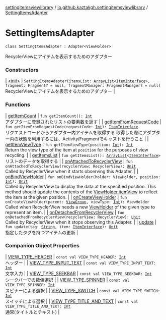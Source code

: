 [settingitemsviewlibrary](../../index.md) / [io.github.kaztakgh.settingitemsviewlibrary](../index.md) / [SettingItemsAdapter](./index.md)

# SettingItemsAdapter

`class SettingItemsAdapter : Adapter<ViewHolder>`

RecyclerViewにアイテムを表示するためのアダプター

### Constructors

| [&lt;init&gt;](-init-.md) | `SettingItemsAdapter(itemsList: `[`ArrayList`](https://kotlinlang.org/api/latest/jvm/stdlib/kotlin.collections/-array-list/index.html)`<`[`ItemInterface`](../-item-interface/index.md)`>, fragment: Fragment? = null, fragmentManager: FragmentManager? = null)`<br>RecyclerViewにアイテムを表示するためのアダプター |

### Functions

| [getItemCount](get-item-count.md) | `fun getItemCount(): `[`Int`](https://kotlinlang.org/api/latest/jvm/stdlib/kotlin/-int/index.html)<br>アダプターに登録されたリストの要素数を返す |
| [getItemFromRequestCode](get-item-from-request-code.md) | `fun getItemFromRequestCode(requestCode: `[`Int`](https://kotlinlang.org/api/latest/jvm/stdlib/kotlin/-int/index.html)`): `[`ItemInterface`](../-item-interface/index.md)<br>リクエストコードからアダプター内アイテムを取得する 取得した際にアダプター内の状態を利用するには、Activity/Fragmentでキャストを行うこと |
| [getItemViewType](get-item-view-type.md) | `fun getItemViewType(position: `[`Int`](https://kotlinlang.org/api/latest/jvm/stdlib/kotlin/-int/index.html)`): `[`Int`](https://kotlinlang.org/api/latest/jvm/stdlib/kotlin/-int/index.html)<br>Return the view type of the item at `position` for the purposes of view recycling. |
| [getItemsList](get-items-list.md) | `fun getItemsList(): `[`ArrayList`](https://kotlinlang.org/api/latest/jvm/stdlib/kotlin.collections/-array-list/index.html)`<`[`ItemInterface`](../-item-interface/index.md)`>`<br>リストのデータを取得する |
| [onAttachedToRecyclerView](on-attached-to-recycler-view.md) | `fun onAttachedToRecyclerView(recyclerView: RecyclerView): `[`Unit`](https://kotlinlang.org/api/latest/jvm/stdlib/kotlin/-unit/index.html)<br>Called by RecyclerView when it starts observing this Adapter. |
| [onBindViewHolder](on-bind-view-holder.md) | `fun onBindViewHolder(holder: ViewHolder, position: `[`Int`](https://kotlinlang.org/api/latest/jvm/stdlib/kotlin/-int/index.html)`): `[`Unit`](https://kotlinlang.org/api/latest/jvm/stdlib/kotlin/-unit/index.html)<br>Called by RecyclerView to display the data at the specified position. This method should update the contents of the [ViewHolder.itemView](#) to reflect the item at the given position. |
| [onCreateViewHolder](on-create-view-holder.md) | `fun onCreateViewHolder(parent: `[`ViewGroup`](https://developer.android.com/reference/android/view/ViewGroup.html)`, viewType: `[`Int`](https://kotlinlang.org/api/latest/jvm/stdlib/kotlin/-int/index.html)`): ViewHolder`<br>Called when RecyclerView needs a new [ViewHolder](#) of the given type to represent an item. |
| [onDetachedFromRecyclerView](on-detached-from-recycler-view.md) | `fun onDetachedFromRecyclerView(recyclerView: RecyclerView): `[`Unit`](https://kotlinlang.org/api/latest/jvm/stdlib/kotlin/-unit/index.html)<br>Called by RecyclerView when it stops observing this Adapter. |
| [update](update.md) | `fun update(tag: `[`String`](https://kotlinlang.org/api/latest/jvm/stdlib/kotlin/-string/index.html)`, item: `[`ItemInterface`](../-item-interface/index.md)`): `[`Unit`](https://kotlinlang.org/api/latest/jvm/stdlib/kotlin/-unit/index.html)<br>指定したタグを持つアイテムの更新 |

### Companion Object Properties

| [VIEW_TYPE_HEADER](-v-i-e-w_-t-y-p-e_-h-e-a-d-e-r.md) | `const val VIEW_TYPE_HEADER: `[`Int`](https://kotlinlang.org/api/latest/jvm/stdlib/kotlin/-int/index.html)<br>ヘッダー |
| [VIEW_TYPE_INPUT_TEXT](-v-i-e-w_-t-y-p-e_-i-n-p-u-t_-t-e-x-t.md) | `const val VIEW_TYPE_INPUT_TEXT: `[`Int`](https://kotlinlang.org/api/latest/jvm/stdlib/kotlin/-int/index.html)<br>文字入力 |
| [VIEW_TYPE_SEEKBAR](-v-i-e-w_-t-y-p-e_-s-e-e-k-b-a-r.md) | `const val VIEW_TYPE_SEEKBAR: `[`Int`](https://kotlinlang.org/api/latest/jvm/stdlib/kotlin/-int/index.html)<br>シークバーでの数値選択 |
| [VIEW_TYPE_SPINNER](-v-i-e-w_-t-y-p-e_-s-p-i-n-n-e-r.md) | `const val VIEW_TYPE_SPINNER: `[`Int`](https://kotlinlang.org/api/latest/jvm/stdlib/kotlin/-int/index.html)<br>スピナーによる選択 |
| [VIEW_TYPE_SWITCH](-v-i-e-w_-t-y-p-e_-s-w-i-t-c-h.md) | `const val VIEW_TYPE_SWITCH: `[`Int`](https://kotlinlang.org/api/latest/jvm/stdlib/kotlin/-int/index.html)<br>スイッチによる選択 |
| [VIEW_TYPE_TITLE_AND_TEXT](-v-i-e-w_-t-y-p-e_-t-i-t-l-e_-a-n-d_-t-e-x-t.md) | `const val VIEW_TYPE_TITLE_AND_TEXT: `[`Int`](https://kotlinlang.org/api/latest/jvm/stdlib/kotlin/-int/index.html)<br>通常(タイトルとテキスト) |

